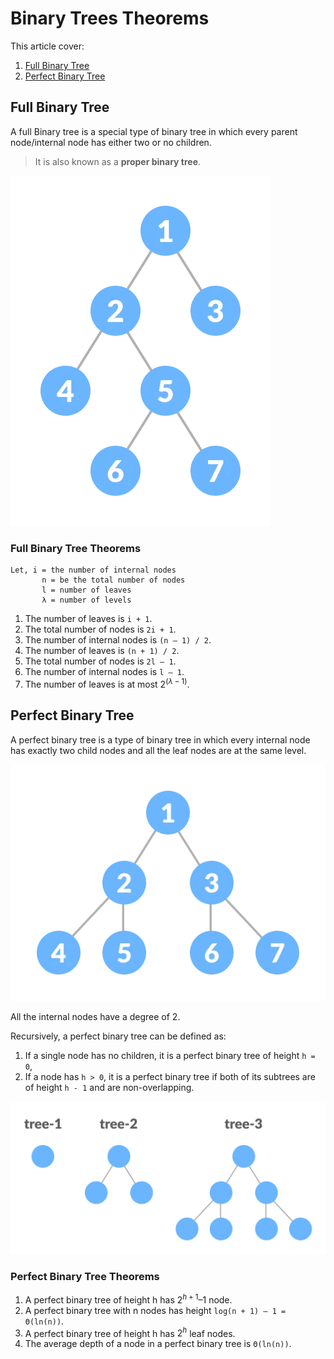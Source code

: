 # Binary Trees Theorems

This article cover:
1. [Full Binary Tree](https://www.programiz.com/dsa/full-binary-tree)
2. [Perfect Binary Tree](https://www.programiz.com/dsa/perfect-binary-tree)

## Full Binary Tree

A full Binary tree is a special type of binary tree in which every parent node/internal node has either two or no children.

> It is also known as a **proper binary tree**.

![](./../assets/img/full-binary-tree_0.webp)

### Full Binary Tree Theorems

```
Let, i = the number of internal nodes
       n = be the total number of nodes
       l = number of leaves
       λ = number of levels
```

1. The number of leaves is `i + 1`.
2. The total number of nodes is `2i + 1`.
3. The number of internal nodes is `(n – 1) / 2`.
4. The number of leaves is `(n + 1) / 2`.
5. The total number of nodes is `2l – 1`.
6. The number of internal nodes is `l – 1`.
7. The number of leaves is at most $2^{(λ - 1)}$.

## Perfect Binary Tree

A perfect binary tree is a type of binary tree in which every internal node has exactly two child nodes and all the leaf nodes are at the same level.

![](./../assets/img/perfect-binary-tree_0.webp)

All the internal nodes have a degree of 2.

Recursively, a perfect binary tree can be defined as:

1. If a single node has no children, it is a perfect binary tree of height `h = 0`,
2. If a node has `h > 0`, it is a perfect binary tree if both of its subtrees are of height `h - 1` and are non-overlapping.

![](./../assets/img/perfect-binary-tree-rec.webp)

### Perfect Binary Tree Theorems

1. A perfect binary tree of height h has $2^{h + 1} – 1$ node.
2. A perfect binary tree with n nodes has height `log(n + 1) – 1 = Θ(ln(n))`.
3. A perfect binary tree of height h has $2^h$ leaf nodes.
4. The average depth of a node in a perfect binary tree is `Θ(ln(n))`.
